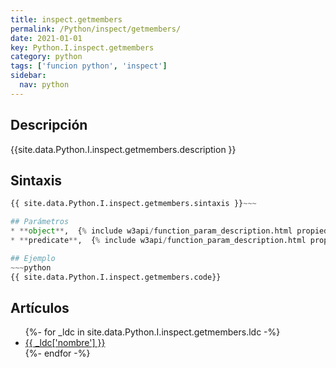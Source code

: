 ```yaml
---
title: inspect.getmembers
permalink: /Python/inspect/getmembers/
date: 2021-01-01
key: Python.I.inspect.getmembers
category: python
tags: ['funcion python', 'inspect']
sidebar: 
  nav: python
---
```


## Descripción
{{site.data.Python.I.inspect.getmembers.description }}

## Sintaxis
~~~python
{{ site.data.Python.I.inspect.getmembers.sintaxis }}~~~

## Parámetros
* **object**,  {% include w3api/function_param_description.html propiedad=site.data.Python.I.inspect.getmembers valor="object" %}
* **predicate**,  {% include w3api/function_param_description.html propiedad=site.data.Python.I.inspect.getmembers valor="predicate" %}

## Ejemplo
~~~python
{{ site.data.Python.I.inspect.getmembers.code}}
~~~

## Artículos
<ul>
{%- for _ldc in site.data.Python.I.inspect.getmembers.ldc -%}
   <li>
       <a href="{{_ldc['url'] }}">{{ _ldc['nombre'] }}</a>
   </li>
{%- endfor -%}
</ul>
